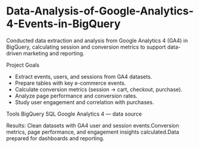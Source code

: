 # Data-Analysis-of-Google-Analytics-4-Events-in-BigQuery
 Conducted data extraction and analysis from Google Analytics 4 (GA4) in BigQuery, calculating session and conversion metrics to support data-driven marketing and reporting.

Project Goals

- Extract events, users, and sessions from GA4 datasets.  
- Prepare tables with key e-commerce events.  
- Calculate conversion metrics (session → cart, checkout, purchase).  
- Analyze page performance and conversion rates.  
- Study user engagement and correlation with purchases. 
    
Tools
  BigQuery
  SQL
  Google Analytics 4 — data source

 Results: Clean datasets with GA4 user and session events.Conversion metrics, page performance, and engagement insights calculated.Data prepared for dashboards and reporting.
